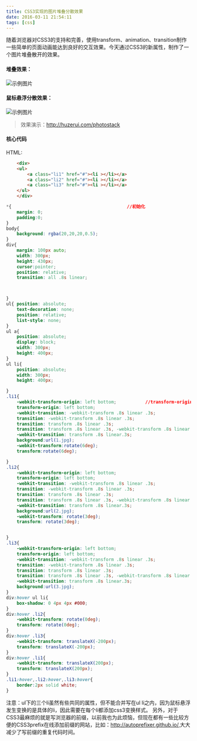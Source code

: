 ```yaml
---
title: CSS3实现的图片堆叠分散效果
date: 2016-03-11 21:54:11
tags: [css]
---
```

随着浏览器对CSS3的支持和完善，使用transform、animation、transition制作一些简单的页面动画能达到良好的交互效果。今天通过CSS3的新属性，制作了一个图片堆叠散开的效果。
#### 堆叠效果：
![示例图片](http://7xrw48.com1.z0.glb.clouddn.com/images%2F2016%2F3%2F11%2F1.jpg)
#### 鼠标悬浮分散效果：
![示例图片](http://7xrw48.com1.z0.glb.clouddn.com/images%2F2016%2F3%2F11%2F2.jpg)

> 效果演示：http://huzerui.com/photostack

#### 核心代码
HTML:
```html
	<div>
	<ul>
		<a class="li1" href="#"><li ></li></a>
		<a class="li2" href="#"><li ></li></a>
		<a class="li3" href="#"><li ></li></a>
	</ul>
	</div>
```

```css
*{                                            //初始化
	margin: 0;
	padding:0;                 
}
body{
	background: rgba(20,20,20,0.5);
}
div{
	margin: 100px auto;
	width: 300px;
	height: 430px;
	cursor:pointer;
	position: relative;
	transition: all .8s linear;



}
ul{ position: absolute;
	text-decoration: none;
	position: relative;
	list-style: none;
}
ul a{
	position: absolute;
	display: block;
	width: 300px;
	height: 400px;
}
ul li{	          
	position: absolute;
	width: 300px;
	height: 400px;

}
.li1{
	-webkit-transform-origin: left bottom;           //transform-origin设置变换的基点
	transform-origin: left bottom;  
	-webkit-transition: -webkit-transform .8s linear .3s;  
	transition: -webkit-transform .8s linear .3s;  
	transition: transform .8s linear .3s;  
	transition: transform .8s linear .3s, -webkit-transform .8s linear .3s; 
	-webkit-transition: transform .8s linear.3s;               
	background:url(1.jpg);
	-webkit-transform:rotate(6deg);
	transform:rotate(6deg);

}
.li2{
	-webkit-transform-origin: left bottom;
	transform-origin: left bottom;  
	-webkit-transition: -webkit-transform .8s linear .3s;  
	transition: -webkit-transform .8s linear .3s;  
	transition: transform .8s linear .3s;  
	transition: transform .8s linear .3s, -webkit-transform .8s linear .3s;  
	-webkit-transition: transform .8s linear.3s;
	background:url(2.jpg);
	-webkit-transform: rotate(3deg);
	transform: rotate(3deg);


}
.li3{
	-webkit-transform-origin: left bottom;
	transform-origin: left bottom;  
	-webkit-transition: -webkit-transform .8s linear .3s;  
	transition: -webkit-transform .8s linear .3s;  
	transition: transform .8s linear .3s;  
	transition: transform .8s linear .3s, -webkit-transform .8s linear .3s; 
	-webkit-transition: transform .8s linear.3s;
	background:url(3.jpg);
}
div:hover ul li{
	box-shadow: 0 4px 4px #000;
}
div:hover .li2{
	-webkit-transform: rotate(0deg);
	transform: rotate(0deg);
}
div:hover .li3{
	-webkit-transform: translateX(-200px);
	transform: translateX(-200px);
}
div:hover .li1{
	-webkit-transform: translateX(200px);
	transform: translateX(200px);
}
.li1:hover,.li2:hover,.li3:hover{
	border:2px solid white;
}

```

注意：ul下的三个li虽然有些共同的属性，但不能合并写在ul li之内，因为鼠标悬浮发生变换的是具体的li，因此需要在每个li都添加css3变换样式。
另外，对于CSS3最麻烦的就是写浏览器的前缀，以前我也为此烦恼，但现在都有一些比较方便的CSS3prefix在线添加前缀的网站，比如：<http://autoprefixer.github.io/>,大大减少了写前缀的重复代码时间。
